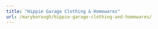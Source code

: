 ```yaml
---
title: "Hippie Garage Clothing & Homewares"
url: /maryborough/hippie-garage-clothing-and-homewares/
---
```

